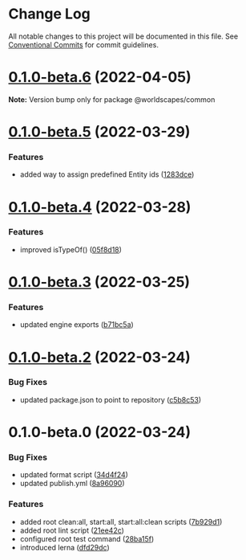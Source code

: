 # Change Log

All notable changes to this project will be documented in this file.
See [Conventional Commits](https://conventionalcommits.org) for commit guidelines.

# [0.1.0-beta.6](https://github.com/worldscapes/engine/compare/v0.1.0-beta.5...v0.1.0-beta.6) (2022-04-05)

**Note:** Version bump only for package @worldscapes/common





# [0.1.0-beta.5](https://github.com/worldscapes/engine/compare/v0.1.0-beta.4...v0.1.0-beta.5) (2022-03-29)


### Features

* added way to assign predefined Entity ids ([1283dce](https://github.com/worldscapes/engine/commit/1283dceaebca44796206f25c70cd278abe3c2276))





# [0.1.0-beta.4](https://github.com/worldscapes/engine/compare/v0.1.0-beta.3...v0.1.0-beta.4) (2022-03-28)


### Features

* improved isTypeOf() ([05f8d18](https://github.com/worldscapes/engine/commit/05f8d182891bbd576913dee093b50d0a15408953))





# [0.1.0-beta.3](https://github.com/worldscapes/engine/compare/v0.1.0-beta.2...v0.1.0-beta.3) (2022-03-25)


### Features

* updated engine exports ([b71bc5a](https://github.com/worldscapes/engine/commit/b71bc5a96f65f9117d8f521c7ef32fe8f8449787))





# [0.1.0-beta.2](https://github.com/worldscapes/engine/compare/v0.1.0-beta.1...v0.1.0-beta.2) (2022-03-24)


### Bug Fixes

* updated package.json to point to repository ([c5b8c53](https://github.com/worldscapes/engine/commit/c5b8c53bdb940e2a359140bc4ccbbc3f38dfb7c6))





# 0.1.0-beta.0 (2022-03-24)


### Bug Fixes

* updated format script ([34d4f24](https://github.com/worldscapes/engine/commit/34d4f2400130b4fb693cf4c5e1e4bd126c03d335))
* updated publish.yml ([8a96090](https://github.com/worldscapes/engine/commit/8a9609080e62452d869ba1c9a003d08b92a4008c))


### Features

* added root clean:all, start:all, start:all:clean scripts ([7b929d1](https://github.com/worldscapes/engine/commit/7b929d1508ddacae204f796b9d190d732be5727b))
* added root lint script ([21ee42c](https://github.com/worldscapes/engine/commit/21ee42c5e8d234678334237f1a6842abde0e28b3))
* configured root test command ([28ba15f](https://github.com/worldscapes/engine/commit/28ba15fa6015be62f07a8f2d67d81f62e6bb372f))
* introduced lerna ([dfd29dc](https://github.com/worldscapes/engine/commit/dfd29dcbe992e6c5cf77e71f98c744460d54eafa))
